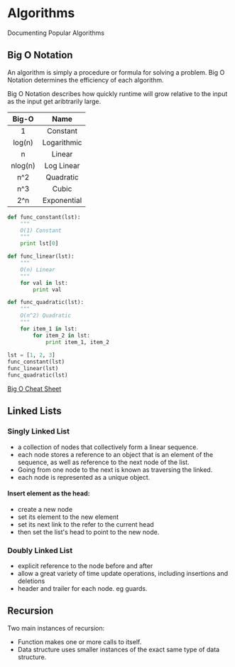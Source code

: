 # Algorithms
Documenting Popular Algorithms

## Big O Notation
An algorithm is simply a procedure or formula for solving a problem.
Big O Notation determines the efficiency of each algorithm.

Big O Notation describes how quickly runtime will grow relative to the input as the input get aribtrarily large.


| Big-O   | Name        |
| :-----: |:-----------:|
| 1       | Constant    |
| log(n)  | Logarithmic |
| n       | Linear      |
| nlog(n) | Log Linear  |
| n^2     | Quadratic   |
| n^3     | Cubic       |
| 2^n     | Exponential |

```python
def func_constant(lst):
    """
    O(1) Constant
    """
    print lst[0]

def func_linear(lst):
    """
    O(n) Linear
    """
    for val in lst:
        print val

def func_quadratic(lst):
    """
    O(n^2) Quadratic
    """
    for item_1 in lst:
        for item_2 in lst:
            print item_1, item_2
            
lst = [1, 2, 3]
func_constant(lst)
func_linear(lst)
func_quadratic(lst)
```
[Big O Cheat Sheet](http://bigocheatsheet.com/)

## Linked Lists

### Singly Linked List
- a collection of nodes that collectively form a linear sequence.
- each node stores a reference to an object that is an element of the sequence, as well as reference to the next node of the list.
- Going from one node to the next is known as traversing the linked.
- each node is represented as a unique object.

#### Insert element as the head:
- create a new node
- set its element to the new element
- set its next link to the refer to the current head
- then set the list's head to point to the new node.

### Doubly Linked List
- explicit reference to the node before and after
- allow a great variety of time update operations, including insertions and deletions
- header and trailer for each node. eg guards.

## Recursion
Two main instances of recursion:
- Function makes one or more calls to itself.
- Data structure uses smaller instances of the exact same type of data structure.




